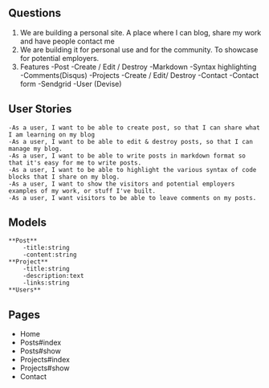 ## Questions
1. We are building a personal site. A place where I can blog, share my work and have people contact me
2. We are building it for personal use and for the community. To showcase for potential employers.
3. Features
	-Post
		-Create / Edit / Destroy
		-Markdown
		-Syntax highlighting
		-Comments(Disqus)
	-Projects
		-Create / Edit/ Destroy
	-Contact
		-Contact form
		-Sendgrid
	-User (Devise)

## User Stories
	-As a user, I want to be able to create post, so that I can share what I am learning on my blog
	-As a user, I want to be able to edit & destroy posts, so that I can manage my blog.
	-As a user, I want to be able to write posts in markdown format so that it's easy for me to write posts.
	-As a user, I want to be able to highlight the various syntax of code blocks that I share on my blog.
	-As a user, I want to show the visitors and potential employers examples of my work, or stuff I've built.
	-As a user, I want visitors to be able to leave comments on my posts.

## Models
	**Post**
		-title:string
		-content:string
	**Project**
		-title:string
		-description:text
		-links:string
	**Users**

## Pages
- Home
- Posts#index
- Posts#show
- Projects#index
- Projects#show
- Contact
